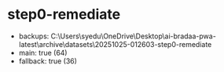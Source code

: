 # step0-remediate
- backups: C:\Users\syedu\OneDrive\Desktop\ai-bradaa-pwa-latest\archive\datasets\20251025-012603-step0-remediate
- main: true (64)
- fallback: true (36)
